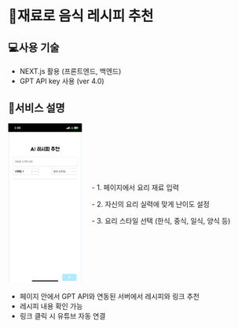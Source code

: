 # 🍳재료로 음식 레시피 추천

## 💻사용 기술

- NEXT.js 활용 (프론트엔드, 백엔드)
- GPT API key 사용 (ver 4.0)

## 📄서비스 설명

<div style="display: flex; flex-direction: row; align-items: center;">
  <div style="margin-right: 20px;">
    <img src="image.png" alt="alt text" style="width: 150px; height: auto;" />
  </div>
  <div>
    <p>- 1. 페이지에서 요리 재료 입력</p>
    <p>- 2. 자신의 요리 실력에 맞게 난이도 설정</p>
    <p>- 3. 요리 스타일 선택 (한식, 중식, 일식, 양식 등)</p>
  </div>
</div>

- 페이지 안에서 GPT API와 연동된 서버에서 레시피와 링크 추천
- 레시피 내용 확인 가능
- 링크 클릭 시 유튜브 자동 연결
